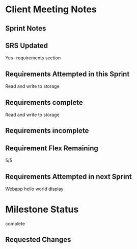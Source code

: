 # Client Meeting Notes

## Sprint Notes

## SRS Updated

Yes- requirements section

## Requirements Attempted in this Sprint

Read and write to storage

## Requirements complete

Read and write to storage

## Requirements incomplete



## Requirement Flex Remaining

5/5

## Requirements Attempted in next Sprint

Webapp hello world display

# Milestone Status

complete

## Requested Changes
